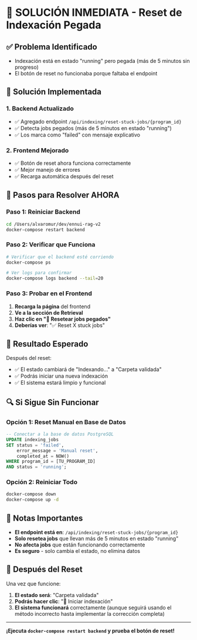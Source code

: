 # 🚨 SOLUCIÓN INMEDIATA - Reset de Indexación Pegada

## ✅ **Problema Identificado**
- Indexación está en estado "running" pero pegada (más de 5 minutos sin progreso)
- El botón de reset no funcionaba porque faltaba el endpoint

## 🔧 **Solución Implementada**

### 1. **Backend Actualizado**
- ✅ Agregado endpoint `/api/indexing/reset-stuck-jobs/{program_id}`
- ✅ Detecta jobs pegados (más de 5 minutos en estado "running")
- ✅ Los marca como "failed" con mensaje explicativo

### 2. **Frontend Mejorado**
- ✅ Botón de reset ahora funciona correctamente
- ✅ Mejor manejo de errores
- ✅ Recarga automática después del reset

## 🚀 **Pasos para Resolver AHORA**

### **Paso 1: Reiniciar Backend**
```bash
cd /Users/alvaromur/dev/ennui-rag-v2
docker-compose restart backend
```

### **Paso 2: Verificar que Funciona**
```bash
# Verificar que el backend esté corriendo
docker-compose ps

# Ver logs para confirmar
docker-compose logs backend --tail=20
```

### **Paso 3: Probar en el Frontend**
1. **Recarga la página** del frontend
2. **Ve a la sección de Retrieval**
3. **Haz clic en "🔧 Resetear jobs pegados"**
4. **Deberías ver**: "✅ Reset X stuck jobs"

## 🎯 **Resultado Esperado**

Después del reset:
- ✅ El estado cambiará de "Indexando..." a "Carpeta validada"
- ✅ Podrás iniciar una nueva indexación
- ✅ El sistema estará limpio y funcional

## 🔍 **Si Sigue Sin Funcionar**

### **Opción 1: Reset Manual en Base de Datos**
```sql
-- Conectar a la base de datos PostgreSQL
UPDATE indexing_jobs 
SET status = 'failed', 
    error_message = 'Manual reset', 
    completed_at = NOW() 
WHERE program_id = [TU_PROGRAM_ID] 
AND status = 'running';
```

### **Opción 2: Reiniciar Todo**
```bash
docker-compose down
docker-compose up -d
```

## 📝 **Notas Importantes**

- **El endpoint está en**: `/api/indexing/reset-stuck-jobs/{program_id}`
- **Solo resetea jobs** que llevan más de 5 minutos en estado "running"
- **No afecta jobs** que están funcionando correctamente
- **Es seguro** - solo cambia el estado, no elimina datos

## 🎉 **Después del Reset**

Una vez que funcione:
1. **El estado será**: "Carpeta validada"
2. **Podrás hacer clic**: "🚀 Iniciar indexación"
3. **El sistema funcionará** correctamente (aunque seguirá usando el método incorrecto hasta implementar la corrección completa)

---

**¡Ejecuta `docker-compose restart backend` y prueba el botón de reset!**
